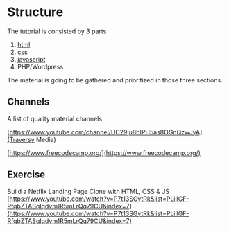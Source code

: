 # Structure

The tutorial is consisted by 3 parts
1. [html](/html.md)
2. [css](/css.md)
3. [javascript](/js.md)
4. PHP/Wordpress

The material is going to be gathered and prioritized in those three sections.

## Channels
A list of quality material channels

[https://www.youtube.com/channel/UC29ju8bIPH5as8OGnQzwJyA](Traversy Media)

[https://www.freecodecamp.org/](https://www.freecodecamp.org/)


## Exercise

Build a Netflix Landing Page Clone with HTML, CSS & JS
[https://www.youtube.com/watch?v=P7t13SGytRk&list=PLillGF-RfqbZTASqIqdvm1R5mLrQq79CU&index=7](https://www.youtube.com/watch?v=P7t13SGytRk&list=PLillGF-RfqbZTASqIqdvm1R5mLrQq79CU&index=7)
